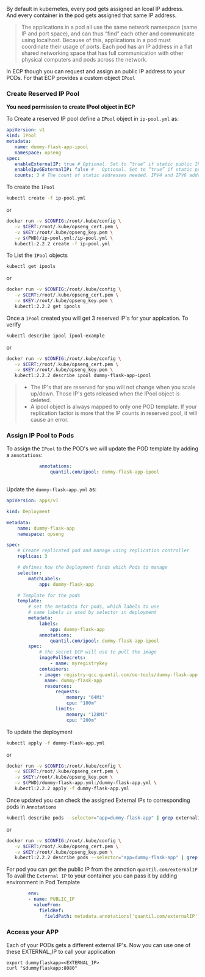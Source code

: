 By default in kubernetes, every pod gets assigned an lcoal IP address.  
And every container in the pod gets assigned that same IP address. 
> The applications in a pod all use the same network namespace (same IP and port space), and can thus “find” each other and communicate using localhost. Because of this, applications in a pod must coordinate their usage of ports. Each pod has an IP address in a flat shared networking space that has full communication with other physical computers and pods across the network.

In ECP though you can request and assign an public IP address to your PODs. For that ECP provides a custom object `IPool`

### Create Reserved IP Pool
**You need permission to create IPool object in ECP**    

To Create a reserved IP pool define a `IPool` object in `ip-pool.yml` as:
```yml
apiVersion: v1 
kind: IPool 
metadata:
   name: dummy-flask-app-ipool
   namespace: opseng 
spec:
   enableExternalIP: true # Optional. Set to “true” if static public IPV4 address is required 
   enableIpv6ExternalIP: false #   Optional. Set to “true” if static public IPV6 address is required
   counts: 3 # The count of static addresses needed. IPV4 and IPV6 addresses are counted separately.
```
To create the `IPool` 
```bash
kubectl create -f ip-pool.yml
```
or 
```bash
docker run -v $CONFIG:/root/.kube/config \
   -v $CERT:/root/.kube/opseng_cert.pem \
   -v $KEY:/root/.kube/opseng_key.pem \
   -v $(PWD)/ip-pool.yml:/ip-pool.yml \
   kubectl:2.2.2 create -f ip-pool.yml
```
To List the `IPool` objects
```bash
kubectl get ipools
```
or
```bash
docker run -v $CONFIG:/root/.kube/config \
   -v $CERT:/root/.kube/opseng_cert.pem \
   -v $KEY:/root/.kube/opseng_key.pem \
   kubectl:2.2.2 get ipools
```
Once a `IPool` created you will get 3 reserved IP's for your applcation. To verify
```bash
kubectl describe ipool ipool-example
```
or
```bash
docker run -v $CONFIG:/root/.kube/config \
   -v $CERT:/root/.kube/opseng_cert.pem \
   -v $KEY:/root/.kube/opseng_key.pem \
   kubectl:2.2.2 describe ipool dummy-flask-app-ipool
```


> * The IP's that are reserved for you will not change when you scale up/down. Those IP's gets released when the IPool object is deleted.   
> * A ipool object is always mapped to only one POD template. If your replication factor is more that the IP counts in reserved pool, it will cause an error.  


### Assign IP Pool to Pods

To assign the `IPool` to the POD's we will update the POD template by adding a `annotations`:
```yaml
            annotations:
                quantil.com/ipool: dummy-flask-app-ipool
                
```
Update the `dummy-flask-app.yml` as:
```yaml
apiVersion: apps/v1 

kind: Deployment

metadata:
    name: dummy-flask-app
    namespace: opseng

spec:
    # Create replicated pod and manage using replication controller
    replicas: 3

    # defines how the Deployment finds which Pods to manage
    selector:
        matchLabels:
            app: dummy-flask-app

    # Template for the pods
    template:
        # set the metadata for pods, which labels to use
        # same labels is used by selector in deployment
        metadata:
            labels:
                app: dummy-flask-app
            annotations:
                quantil.com/ipool: dummy-flask-app-ipool
        spec:
            # the secret ECP will use to pull the image
            imagePullSecrets:
                - name: myregistrykey
            containers:
            - image: registry-qcc.quantil.com/oe-tools/dummy-flask-app:1.0.0
              name: dummy-flask-app
              resources:
                  requests: 
                      memory: "64Mi" 
                      cpu: "100m"
                  limits:
                      memory: "128Mi"
                      cpu: "200m"
```
To update the deployment 
```bash
kubectl apply -f dummy-flask-app.yml
```
or
```bash
docker run -v $CONFIG:/root/.kube/config \
   -v $CERT:/root/.kube/opseng_cert.pem \
   -v $KEY:/root/.kube/opseng_key.pem \
   -v $(PWD)/dummy-flask-app.yml:/dummy-flask-app.yml \
   kubectl:2.2.2 apply -f dummy-flask-app.yml
```
Once updated you can check the assigned External IPs to corresponding pods in `Annotations`
```bash
kubectl describe pods --selector="app=dummy-flask-app" | grep externalIP
```
or
```bash
docker run -v $CONFIG:/root/.kube/config \
   -v $CERT:/root/.kube/opseng_cert.pem \
   -v $KEY:/root/.kube/opseng_key.pem \
   kubectl:2.2.2 describe pods --selector="app=dummy-flask-app" | grep externalIP
```
For pod you can get the public IP from the annotion `quantil.com/externalIP` 
To avail the `External IP` to your container you can pass it by adding environment in Pod Template
```yml
        env:
        - name: PUBLIC_IP
          valueFrom:
            fieldRef:
              fieldPath: metadata.annotations['quantil.com/externalIP']
```

### Access your APP
Each of your PODs gets a different external IP's. Now you can use one of these EXTERNAL_IP to call your application 
```
export dummyflaskapp=<EXTERNAL_IP>
curl "$dummyflaskapp:8080"
```
